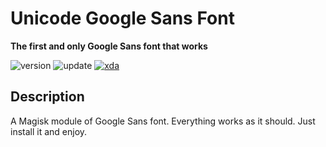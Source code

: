 # Unicode Google Sans Font
**The first and only Google Sans font that works**

![version](https://img.shields.io/badge/Version-4.0.0--final-brightgreen.svg) 
![update](https://img.shields.io/badge/Update-Feb_23,_2019-blue.svg) 
[![xda](https://img.shields.io/badge/XDA-Thread-orange.svg)](https://forum.xda-developers.com/apps/magisk/font-headline-fonts-nongthaihoang-t3886349) 

## Description
A Magisk module of Google Sans font. Everything works as it should. Just install it and enjoy.

